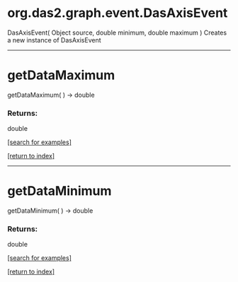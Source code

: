 # org.das2.graph.event.DasAxisEvent
DasAxisEvent( Object source, double minimum, double maximum )
Creates a new instance of DasAxisEvent

***
<a name="getDataMaximum"></a>
# getDataMaximum
getDataMaximum(  ) &rarr; double



### Returns:
double


<a href="https://github.com/autoplot/dev/search?q=getDataMaximum&unscoped_q=getDataMaximum">[search for examples]</a>

<a href="https://github.com/autoplot/documentation/blob/master/javadoc/index-all.md">[return to index]</a>

***
<a name="getDataMinimum"></a>
# getDataMinimum
getDataMinimum(  ) &rarr; double



### Returns:
double


<a href="https://github.com/autoplot/dev/search?q=getDataMinimum&unscoped_q=getDataMinimum">[search for examples]</a>

<a href="https://github.com/autoplot/documentation/blob/master/javadoc/index-all.md">[return to index]</a>

